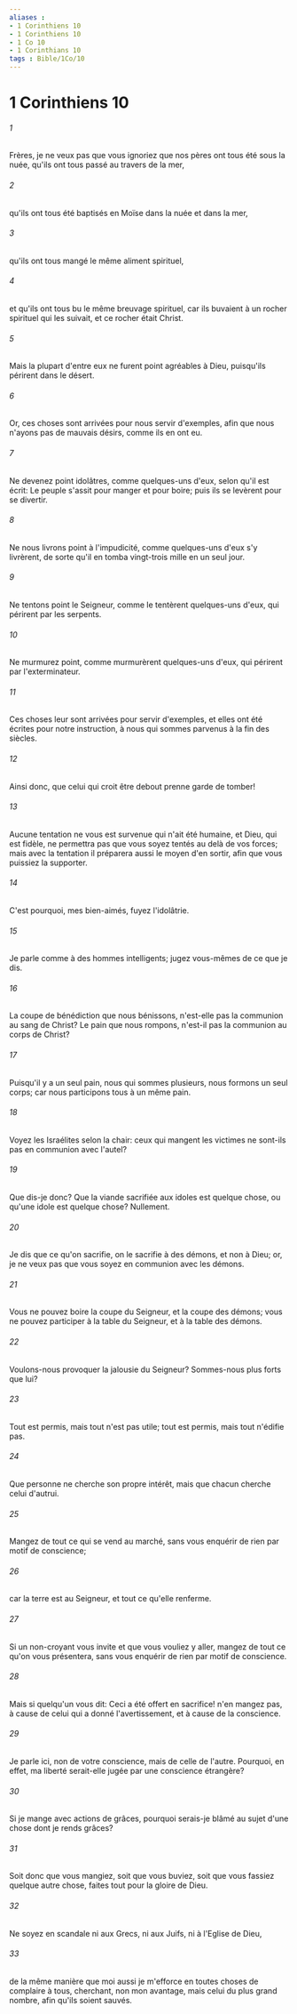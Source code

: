 ```yaml
---
aliases : 
- 1 Corinthiens 10
- 1 Corinthiens 10
- 1 Co 10
- 1 Corinthians 10
tags : Bible/1Co/10
---
```


# 1 Corinthiens 10

###### 1
Frères, je ne veux pas que vous ignoriez que nos pères ont tous été sous la nuée, qu'ils ont tous passé au travers de la mer,
###### 2
qu'ils ont tous été baptisés en Moïse dans la nuée et dans la mer,
###### 3
qu'ils ont tous mangé le même aliment spirituel,
###### 4
et qu'ils ont tous bu le même breuvage spirituel, car ils buvaient à un rocher spirituel qui les suivait, et ce rocher était Christ.
###### 5
Mais la plupart d'entre eux ne furent point agréables à Dieu, puisqu'ils périrent dans le désert.
###### 6
Or, ces choses sont arrivées pour nous servir d'exemples, afin que nous n'ayons pas de mauvais désirs, comme ils en ont eu.
###### 7
Ne devenez point idolâtres, comme quelques-uns d'eux, selon qu'il est écrit: Le peuple s'assit pour manger et pour boire; puis ils se levèrent pour se divertir.
###### 8
Ne nous livrons point à l'impudicité, comme quelques-uns d'eux s'y livrèrent, de sorte qu'il en tomba vingt-trois mille en un seul jour.
###### 9
Ne tentons point le Seigneur, comme le tentèrent quelques-uns d'eux, qui périrent par les serpents.
###### 10
Ne murmurez point, comme murmurèrent quelques-uns d'eux, qui périrent par l'exterminateur.
###### 11
Ces choses leur sont arrivées pour servir d'exemples, et elles ont été écrites pour notre instruction, à nous qui sommes parvenus à la fin des siècles.
###### 12
Ainsi donc, que celui qui croit être debout prenne garde de tomber!
###### 13
Aucune tentation ne vous est survenue qui n'ait été humaine, et Dieu, qui est fidèle, ne permettra pas que vous soyez tentés au delà de vos forces; mais avec la tentation il préparera aussi le moyen d'en sortir, afin que vous puissiez la supporter.
###### 14
C'est pourquoi, mes bien-aimés, fuyez l'idolâtrie.
###### 15
Je parle comme à des hommes intelligents; jugez vous-mêmes de ce que je dis.
###### 16
La coupe de bénédiction que nous bénissons, n'est-elle pas la communion au sang de Christ? Le pain que nous rompons, n'est-il pas la communion au corps de Christ?
###### 17
Puisqu'il y a un seul pain, nous qui sommes plusieurs, nous formons un seul corps; car nous participons tous à un même pain.
###### 18
Voyez les Israélites selon la chair: ceux qui mangent les victimes ne sont-ils pas en communion avec l'autel?
###### 19
Que dis-je donc? Que la viande sacrifiée aux idoles est quelque chose, ou qu'une idole est quelque chose? Nullement.
###### 20
Je dis que ce qu'on sacrifie, on le sacrifie à des démons, et non à Dieu; or, je ne veux pas que vous soyez en communion avec les démons.
###### 21
Vous ne pouvez boire la coupe du Seigneur, et la coupe des démons; vous ne pouvez participer à la table du Seigneur, et à la table des démons.
###### 22
Voulons-nous provoquer la jalousie du Seigneur? Sommes-nous plus forts que lui?
###### 23
Tout est permis, mais tout n'est pas utile; tout est permis, mais tout n'édifie pas.
###### 24
Que personne ne cherche son propre intérêt, mais que chacun cherche celui d'autrui.
###### 25
Mangez de tout ce qui se vend au marché, sans vous enquérir de rien par motif de conscience;
###### 26
car la terre est au Seigneur, et tout ce qu'elle renferme.
###### 27
Si un non-croyant vous invite et que vous vouliez y aller, mangez de tout ce qu'on vous présentera, sans vous enquérir de rien par motif de conscience.
###### 28
Mais si quelqu'un vous dit: Ceci a été offert en sacrifice! n'en mangez pas, à cause de celui qui a donné l'avertissement, et à cause de la conscience.
###### 29
Je parle ici, non de votre conscience, mais de celle de l'autre. Pourquoi, en effet, ma liberté serait-elle jugée par une conscience étrangère?
###### 30
Si je mange avec actions de grâces, pourquoi serais-je blâmé au sujet d'une chose dont je rends grâces?
###### 31
Soit donc que vous mangiez, soit que vous buviez, soit que vous fassiez quelque autre chose, faites tout pour la gloire de Dieu.
###### 32
Ne soyez en scandale ni aux Grecs, ni aux Juifs, ni à l'Eglise de Dieu,
###### 33
de la même manière que moi aussi je m'efforce en toutes choses de complaire à tous, cherchant, non mon avantage, mais celui du plus grand nombre, afin qu'ils soient sauvés.
